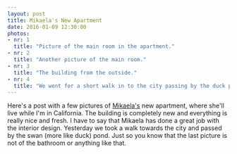 ```yaml
---
layout: post
title: Mikaela's New Apartment
date: 2016-01-09 12:30:00
photos:
- nr: 1
  title: "Picture of the main room in the apartment."
- nr: 2
  title: "Another picture of the main room."
- nr: 3
  title: "The building from the outside."
- nr: 4
  title: "We went for a short walk in to the city passing by the duck pond with hundreds of ducks."
---
```


Here's a post with a few pictures of [Mikaela's](https://www.facebook.com/mikaela.blom?fref=ts) new apartment, where she'll live while I'm in California. The building is completely new and everything is really nice and fresh. I have to say that Mikaela has done a great job with the interior design. Yesterday we took a walk towards the city and passed by the swan (more like duck) pond. Just so you know that the last picture is not of the bathroom or anything like that. 
